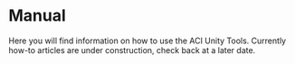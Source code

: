 # Manual

Here you will find information on how to use the ACI Unity Tools. Currently how-to articles are under construction, check back at a later date.